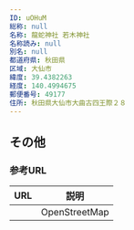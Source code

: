 ```yaml
---
ID: uOHuM
総称: null
名称: 龍蛇神社 若木神社
名称読み: null
別名: null
都道府県: 秋田県
区域: 大仙市
緯度: 39.4382263
経度: 140.4994675
郵便番号: 49177
住所: 秋田県大仙市大曲古四王際２８
---
```


## その他

### 参考URL

| URL | 説明          |
| --- | ------------- |
|     | OpenStreetMap |
